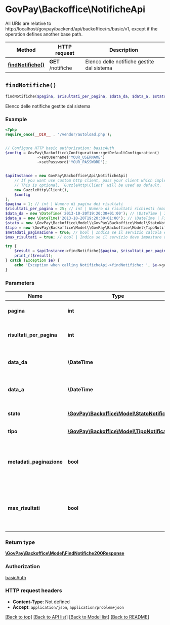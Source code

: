 # GovPay\Backoffice\NotificheApi

All URIs are relative to http://localhost/govpay/backend/api/backoffice/rs/basic/v1, except if the operation defines another base path.

| Method | HTTP request | Description |
| ------------- | ------------- | ------------- |
| [**findNotifiche()**](NotificheApi.md#findNotifiche) | **GET** /notifiche | Elenco delle notifiche gestite dal sistema |


## `findNotifiche()`

```php
findNotifiche($pagina, $risultati_per_pagina, $data_da, $data_a, $stato, $tipo, $metadati_paginazione, $max_risultati): \GovPay\Backoffice\Model\FindNotifiche200Response
```

Elenco delle notifiche gestite dal sistema

### Example

```php
<?php
require_once(__DIR__ . '/vendor/autoload.php');


// Configure HTTP basic authorization: basicAuth
$config = GovPay\Backoffice\Configuration::getDefaultConfiguration()
              ->setUsername('YOUR_USERNAME')
              ->setPassword('YOUR_PASSWORD');


$apiInstance = new GovPay\Backoffice\Api\NotificheApi(
    // If you want use custom http client, pass your client which implements `GuzzleHttp\ClientInterface`.
    // This is optional, `GuzzleHttp\Client` will be used as default.
    new GuzzleHttp\Client(),
    $config
);
$pagina = 1; // int | Numero di pagina dei risultati
$risultati_per_pagina = 25; // int | Numero di risultati richiesti (max 5000)
$data_da = new \DateTime('2013-10-20T19:20:30+01:00'); // \DateTime | Inizio della finestra temporale di osservazione
$data_a = new \DateTime('2013-10-20T19:20:30+01:00'); // \DateTime | Fine della finestra temporale di osservazione
$stato = new \GovPay\Backoffice\Model\\GovPay\Backoffice\Model\StatoNotifica(); // \GovPay\Backoffice\Model\StatoNotifica | filtro sullo stato della notifica
$tipo = new \GovPay\Backoffice\Model\\GovPay\Backoffice\Model\TipoNotifica(); // \GovPay\Backoffice\Model\TipoNotifica | filtro sul tipo della notifica
$metadati_paginazione = true; // bool | Indica se il servizio calcola e valorizza i dati di paginazione o meno
$max_risultati = true; // bool | Indica se il servizio deve impostare o meno il limite sul calcolo del numero di risultati

try {
    $result = $apiInstance->findNotifiche($pagina, $risultati_per_pagina, $data_da, $data_a, $stato, $tipo, $metadati_paginazione, $max_risultati);
    print_r($result);
} catch (Exception $e) {
    echo 'Exception when calling NotificheApi->findNotifiche: ', $e->getMessage(), PHP_EOL;
}
```

### Parameters

| Name | Type | Description  | Notes |
| ------------- | ------------- | ------------- | ------------- |
| **pagina** | **int**| Numero di pagina dei risultati | [optional] [default to 1] |
| **risultati_per_pagina** | **int**| Numero di risultati richiesti (max 5000) | [optional] [default to 25] |
| **data_da** | **\DateTime**| Inizio della finestra temporale di osservazione | [optional] |
| **data_a** | **\DateTime**| Fine della finestra temporale di osservazione | [optional] |
| **stato** | [**\GovPay\Backoffice\Model\StatoNotifica**](../Model/.md)| filtro sullo stato della notifica | [optional] |
| **tipo** | [**\GovPay\Backoffice\Model\TipoNotifica**](../Model/.md)| filtro sul tipo della notifica | [optional] |
| **metadati_paginazione** | **bool**| Indica se il servizio calcola e valorizza i dati di paginazione o meno | [optional] [default to true] |
| **max_risultati** | **bool**| Indica se il servizio deve impostare o meno il limite sul calcolo del numero di risultati | [optional] [default to true] |

### Return type

[**\GovPay\Backoffice\Model\FindNotifiche200Response**](../Model/FindNotifiche200Response.md)

### Authorization

[basicAuth](../../README.md#basicAuth)

### HTTP request headers

- **Content-Type**: Not defined
- **Accept**: `application/json`, `application/problem+json`

[[Back to top]](#) [[Back to API list]](../../README.md#endpoints)
[[Back to Model list]](../../README.md#models)
[[Back to README]](../../README.md)
